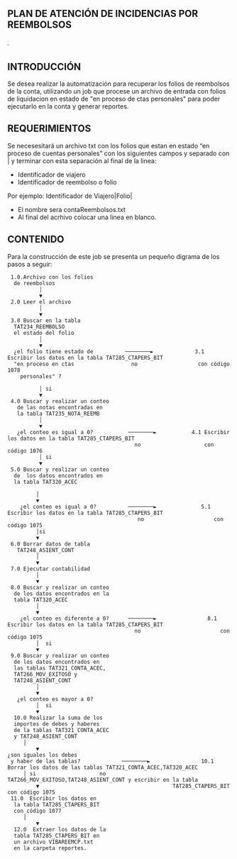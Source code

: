 ## PLAN DE ATENCIÓN DE INCIDENCIAS POR REEMBOLSOS
###### .

## INTRODUCCIÓN

Se desea realizar la automatización para recuperar los folios de reembolsos de la conta, utilizando un job que procese un archivo de entrada con folios de liquidacion en estado de "en proceso de ctas personales" para poder ejecutarlo en la conta y generar reportes.

## REQUERIMIENTOS

Se necesesitará un archivo txt con  los folios que estan en estado “en proceso de cuentas personales” con los siguientes campos y separado con | y terminar con esta separación al final de la linea:

* Identificador de viajero
* Identificador de reembolso o folio

Por ejemplo: Identificador de Viajero|Folio|

* El nombre sera contaReembolsos.txt
* Al final del acrhivo colocar una linea en blanco.

## CONTENIDO

Para la construcción de este job se presenta un pequeño digrama de los pasos a seguir:


     1.0.Archivo con los folios 
	  de reembolsos
              │  
              ▼
     2.0 Leer el archivo
              │
              ▼
     3.0 Buscar en la tabla 
	  TAT234_REEMBOLSO 
	  el estado del folio
              │
              ▼
      ¿el folio tiene estado de          ────────►             3.1 Escribir los datos en la tabla TAT285_CTAPERS_BIT
      "en proceso en ctas                  no                   con código 1078
        personales" ?
        
              │ si
              ▼
     4.0 Buscar y realizar un conteo 
	   de las notas encontradas en 
	   la tabla TAT235_NOTA_REEMB
              │
              ▼
       ¿el conteo es igual a 0?           ────────►           4.1 Escribir los datos en la tabla TAT285_CTAPERS_BIT
                                            no                    con código 1076
              │ si                       
              ▼                                                            
     5.0 Buscar y realizar un conteo 
	  de  los datos encontrados en 
	  la tabla TAT320_ACEC
											
             │ 				
             ▼
        ¿el conteo es igual a 0?	      ────────►              5.1 Escribir los datos en la tabla TAT285_CTAPERS_BIT
                                             no                      con código 1075
             │si
             ▼
     6.0 Borrar datos de tabla 
	   TAT248_ASIENT_CONT
             │
             ▼
     7.0 Ejecutar contabilidad
             │
             ▼
     8.0 Buscar y realizar un conteo  
	  de los datos encontrados en la 
	  tabla TAT320_ACEC
             │
             ▼
        ¿el conteo es diferente a 0?      ────────►                8.1 Escribir los datos en la tabla TAT285_CTAPERS_BIT
                                            no                         con código 1075
             │  si                       
             ▼  
     9.0 Buscar y realizar un conteo 
	  de los datos encontrados en 
	  las tablas TAT321_CONTA_ACEC,
	  TAT266_MOV_EXITOSO y 
	  TAT248_ASIENT_CONT
             │
             ▼
       ¿el conteo es mayor a 0?
             │  si                       
             ▼       
      10.0 Realizar la suma de los 
	  importes de debes y haberes 
	  de la tablas TAT321_CONTA_ACEC 
	  y TAT248_ASIENT_CONT 
	     │
             ▼
	¿son iguales los debes 
	 y haber de las tablas?		        ────────►                10.1 Borrar los datos de las tablas TAT321_CONTA_ACEC,TAT320_ACEC 
	     │ si			         no			    TAT266_MOV_EXITOSO,TAT248_ASIENT_CONT y escribir en la tabla 
             ▼						                    TAT285_CTAPERS_BIT con código 1075
     11.0  Escribir los datos en 
	  la tabla TAT285_CTAPERS_BIT 
	  con código 1077
	     │ 
             ▼
      12.0  Extraer los datos de la 
	  tabla TAT285_CTAPERS_BIT en 
	  un archivo VIBAREEMCP.txt
	  en la carpeta reportes.

